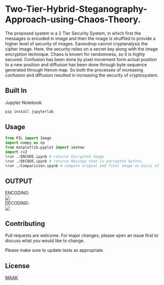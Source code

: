 # Two-Tier-Hybrid-Steganography-Approach-using-Chaos-Theory.

The proposed system is a 2 Tier Security System, in which first the messages is encoded in image and then the image is shuffled to provide a higher level of security of images. Eavesdrop cannot cryptanalysis the cipher image. Here, the security relies on a secret key along with the image encryption technique. Chaos is known for randomness, so it is highly secured. Confusion has been done by pixel movement form actual position to a new position and diffusion has been done through byte sequence generated through Henon map. So both the processes of increasing confusion and diffusion resulted in increasing the security of cryptosystem.

## Built In 

Jupyter Notebook



```bash
pip install jupyterlab
```

## Usage

```python
from PIL import Image
import numpy as np
from matplotlib.pyplot import imshow
import cv2
%run ./ENCODE.ipynb # returns Encrypted Image
%run ./DECODE.ipynb # returns Message that is encrypted before.
%run ./Comparision.ipynb # compare orignal and fianl image on basis of pixel intensity.

```

## OUTPUT

ENCODING:  
![](https://github.com/MayankShekhar-MrMaaK/Two-Tier-Hybrid-Steganography-Approach-using-Chaos-Theory./blob/master/crenc.png)  
DECODING:  
![](https://github.com/MayankShekhar-MrMaaK/Two-Tier-Hybrid-Steganography-Approach-using-Chaos-Theory./blob/master/b5.png)  


## Contributing
Pull requests are welcome. For major changes, please open an issue first to discuss what you would like to change.

Please make sure to update tests as appropriate.

## License
[MAAK](https://mrmaak.tech/)
